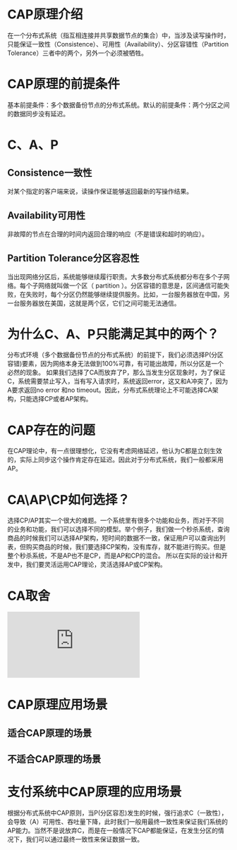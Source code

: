 # CAP原理介绍
在一个分布式系统（指互相连接并共享数据节点的集合）中，当涉及读写操作时，只能保证一致性（Consistence）、可用性（Availability）、分区容错性（Partition Tolerance）三者中的两个，另外一个必须被牺牲。
# CAP原理的前提条件
基本前提条件：多个数据备份节点的分布式系统。默认的前提条件：两个分区之间的数据同步没有延迟。
# C、A、P
## Consistence一致性
对某个指定的客户端来说，读操作保证能够返回最新的写操作结果。
## Availability可用性
非故障的节点在合理的时间内返回合理的响应（不是错误和超时的响应）。
## Partition Tolerance分区容忍性
当出现网络分区后，系统能够继续履行职责。大多数分布式系统都分布在多个子网络。每个子网络就叫做一个区（ partition ）。分区容错的意思是，区间通信可能失
败，在失败时，每个分区仍然能够继续提供服务。比如，一台服务器放在中国，另一台服务器放在美国，这就是两个区，它们之间可能无法通信。
# 为什么C、A、P只能满足其中的两个？
分布式环境（多个数据备份节点的分布式系统）的前提下，我们必须选择P(分区容错)要素，因为网络本身无法做到100%可靠，有可能出故障，所以分区是一个必然的现象。
如果我们选择了CA而放弃了P，那么当发生分区现象时，为了保证C，系统需要禁止写入，当有写入请求时，系统返回error，这又和A冲突了，因为A要求返回no error 和no timeout。因此，分布式系统理论上不可能选择CA架构，只能选择CP或者AP架构。
# CAP存在的问题
在CAP理论中，有一点很理想化，它没有考虑网络延迟，他认为C都是立刻生效的，实际上同步这个操作肯定存在延迟。因此对于分布式系统，我们一般都采用AP。
# CA\AP\CP如何选择？
选择CP/AP其实一个很大的难题。一个系统里有很多个功能和业务，而对于不同的业务和功能，我们可以选择不同的模型。举个例子，我们做一个秒杀系统，查询商品的时候我们可以选择AP架构，短时间的数据不一致，保证用户可以查询出列表，但购买商品的时候，我们要选择CP架构，没有库存，就不能进行购买。但是整个秒杀系统，不是AP也不是CP，而是AP和CP的混合。
所以在实际的设计和开发中，我们要灵活运用CAP理论，灵活选择AP或CP架构。

# CA取舍
![网络分区时的状态](https://github.com/fujianye/DailyGain/edit/master/CAP%E5%8E%9F%E7%90%86.md '描述信息')

# CAP原理应用场景
## 适合CAP原理的场景

## 不适合CAP原理的场景

# 支付系统中CAP原理的应用场景



根据分布式系统中CAP原则，当P(分区容忍)发生的时候，强行追求C（一致性），会导致（A）可用性、吞吐量下降，此时我们一般用最终一致性来保证我们系统的AP能力。当然不是说放弃C，而是在一般情况下CAP都能保证，在发生分区的情况下，我们可以通过最终一致性来保证数据一致。
